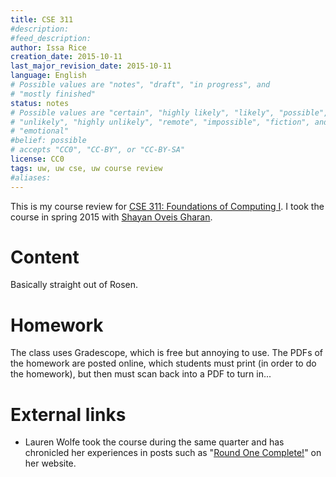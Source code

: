 ```yaml
---
title: CSE 311
#description: 
#feed_description: 
author: Issa Rice
creation_date: 2015-10-11
last_major_revision_date: 2015-10-11
language: English
# Possible values are "notes", "draft", "in progress", and
# "mostly finished"
status: notes
# Possible values are "certain", "highly likely", "likely", "possible",
# "unlikely", "highly unlikely", "remote", "impossible", "fiction", and
# "emotional"
#belief: possible
# accepts "CC0", "CC-BY", or "CC-BY-SA"
license: CC0
tags: uw, uw cse, uw course review
#aliases: 
---
```


This is my course review for [CSE 311: Foundations of Computing I](https://courses.cs.washington.edu/courses/cse311/15au/).
I took the course in spring 2015 with [Shayan Oveis Gharan](http://homes.cs.washington.edu/~shayan/).

# Content

Basically straight out of Rosen.

# Homework

The class uses Gradescope, which is free but annoying to use.
The PDFs of the homework are posted online, which students must print (in order to do the homework), but then must scan back into a PDF to turn in...

# External links

- Lauren Wolfe took the course during the same quarter and has chronicled her experiences in posts such as "[Round One Complete\!](http://www.laurenwolfe.net/uw-cse-blog/2015/10/03/round-one-complete/)" on her website.
